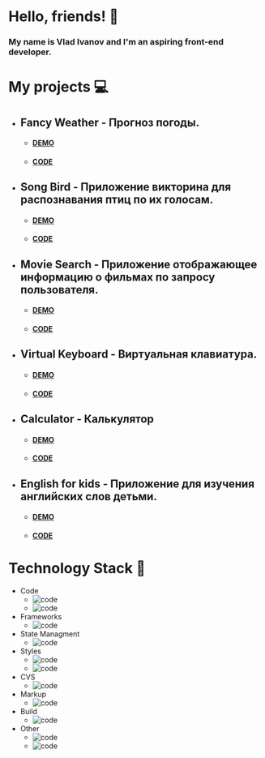 # Hello, friends! 👋
### My name is Vlad Ivanov and I'm an aspiring front-end developer.

# My projects :computer:
- ## Fancy Weather - Прогноз погоды.  
  - #### [DEMO](https://weather-himimetsu.netlify.app/)  
  - #### [CODE](https://github.com/himimetsu/fancy-weather)
- ## Song Bird - Приложение викторина для распознавания птиц по их голосам.
  - #### [DEMO](https://songbird-himimetsu.netlify.app/)  
  - #### [CODE](https://github.com/himimetsu/songbird)
- ## Movie Search - Приложение отображающее информацию о фильмах по запросу пользователя.  
  - #### [DEMO](https://movie-search-himimetsu.netlify.app/)  
  - #### [CODE](https://github.com/himimetsu/movie-search)
- ## Virtual Keyboard - Виртуальная клавиатура.
  - #### [DEMO](https://virtual-keyboard-himimetsu.netlify.app/)
  - #### [CODE](https://github.com/himimetsu/virtual-keyboard)
- ## Calculator - Калькулятор
  -  #### [DEMO](https://calculator-himimetsu.netlify.app/)
  -  #### [CODE](https://github.com/himimetsu/calculator/)
- ## English for kids - Приложение для изучения английских слов детьми.
  - #### [DEMO](https://english-for-the-little-ones.netlify.app/)
  - #### [CODE](https://github.com/himimetsu/english-for-kids)

# Technology Stack :hammer:
- Code
  - ![code](https://img.shields.io/badge/-JavaScript-F5D033)
  - ![code](https://img.shields.io/badge/-TypeScript-3471F9)
- Frameworks
  - ![code](https://img.shields.io/badge/-React-191FF5)
- State Managment
  - ![code](https://img.shields.io/badge/-Redux-9719F5)
- Styles
  - ![code](https://img.shields.io/badge/-CSS-8C8AFF)
  - ![code](https://img.shields.io/badge/-SASS-F519F1)
- CVS
  - ![code](https://img.shields.io/badge/-GIT-91081A)
- Markup
  - ![code](https://img.shields.io/badge/-HTML5-F99534)
- Build
  - ![code](https://img.shields.io/badge/-Webpack-34B9F9)
- Other
  - ![code](https://img.shields.io/badge/-Bootstrap-6A5ACD)
  - ![code](https://img.shields.io/badge/-Antd-DD4B69)

